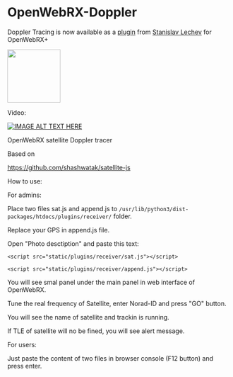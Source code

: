 # OpenWebRX-Doppler

Doppler Tracing is now available as a [plugin](https://0xaf.github.io/openwebrxplus-plugins/receiver/doppler) from [Stanislav Lechev](https://github.com/0xAF) for OpenWebRX+

<img src="https://github.com/studentkra/OpenWebRX-Doppler/blob/main/Example.jpg" height="120"/></h1>

Video:

[![IMAGE ALT TEXT HERE](https://img.youtube.com/vi/ApUIqlX7GXU/0.jpg)](https://www.youtube.com/watch?v=ApUIqlX7GXU)


OpenWebRX satellite Doppler tracer

Based on 

https://github.com/shashwatak/satellite-js

How to use:

For admins:

Place two files sat.js and append.js to 
```/usr/lib/python3/dist-packages/htdocs/plugins/receiver/``` 
folder.

Replace your GPS in append.js file.

Open "Photo desctiption" and paste this text:


```<script src="static/plugins/receiver/sat.js"></script>```

```<script src="static/plugins/receiver/append.js"></script>```


You will see smal panel under the main panel in web interface of OpenWebRX.

Tune the real frequency of Satellite, enter Norad-ID and press "GO" button.

You will see the name of satellite and trackin is running.

If TLE of satellite will no be fined, you will see alert message.

For users: 

Just paste the content of two files in browser console (F12 button) and press enter.
